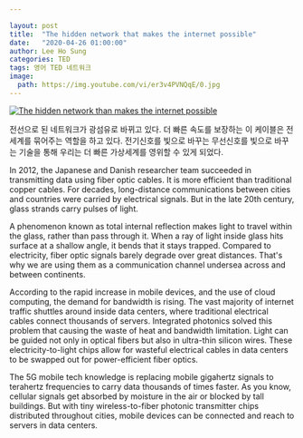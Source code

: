 ```yaml
---

layout: post
title:  "The hidden network that makes the internet possible"
date:   "2020-04-26 01:00:00"
author: Lee Ho Sung
categories: TED
tags: 영어 TED 네트워크
image:
  path: https://img.youtube.com/vi/er3v4PVNQqE/0.jpg
---
```


[![The hidden network than makes the internet possible](https://img.youtube.com/vi/er3v4PVNQqE/0.jpg)](https://www.youtube.com/watch?v=er3v4PVNQqE)

전선으로 된 네트워크가 광섬유로 바뀌고 있다. 더 빠른 속도를 보장하는 이 케이블은 전 세계를 묶어주는 역할을 하고 있다.  전기신호를 빛으로 바꾸는 무선신호를 빛으로 바꾸는 기술을 통해 우리는 더 빠른 가상세계를 영위할 수 있게 되었다.

In 2012, the Japanese and Danish researcher team succeeded in transmitting data using fiber optic cables. It is more efficient than traditional copper cables. For decades, long-distance communications between cities and countries were carried by electrical signals. But in the late 20th century, glass strands carry pulses of light.

A phenomenon known as total internal reflection makes light to travel within the glass, rather than pass through it. When a ray of light inside glass hits surface at a shallow angle, it bends that it stays trapped. Compared to electricity, fiber optic signals barely degrade over great distances. That's why we are using them as a communication channel undersea across and between continents.

According to the rapid increase in mobile devices, and the use of cloud computing, the demand for bandwidth is rising. The vast majority of internet traffic shuttles around inside data centers, where traditional electrical cables connect thousands of servers. Integrated photonics solved this problem that causing the waste of heat and bandwidth limitation. Light can be guided not only in optical fibers but also in ultra-thin silicon wires. These electricity-to-light chips allow for wasteful electrical cables in data centers to be swapped out for power-efficient fiber optics.

The 5G mobile tech knowledge is replacing mobile gigahertz signals to terahertz frequencies to carry data thousands of times faster. As you know, cellular signals get absorbed by moisture in the air or blocked by tall buildings. But with tiny wireless-to-fiber photonic transmitter chips distributed throughout cities, mobile devices can be connected and reach to servers in data centers.